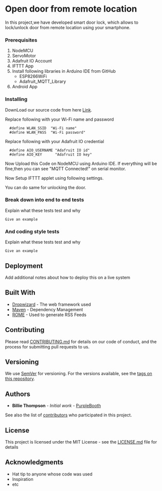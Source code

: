 # Open door from remote location

In this project,we have developed smart door lock, which allows to lock/unlock door from remote location using your smartphone.

### Prerequisites

1. NodeMCU
2. ServoMotor
3. Adafruit IO Account
4. IFTTT App
5. Install following libraries in Arduino IDE from GitHub
   * ESP8266WiFi
   * Adafruit_MQTT_Library  
6. Android App


### Installing

DownLoad our source code from here [Link]().

Replace following with your Wi-Fi name and password
```
  #define WLAN_SSID  "Wi-Fi name"
  #define WLAN_PASS  "Wi-Fi password"
```

Replace following with your Adafruit IO credential
```
  #define AIO_USERNAME "Adafruit IO id"
  #define AIO_KEY      "Adafruit IO key"
```
Now Upload this Code on NodeMCU using Arduino IDE. If everything will be fine,then you can see "MQTT Connected!" on serial monitor.

Now Setup IFTTT applet using following settings.

You can do same for unlocking the door.


### Break down into end to end tests

Explain what these tests test and why

```
Give an example
```

### And coding style tests

Explain what these tests test and why

```
Give an example
```

## Deployment

Add additional notes about how to deploy this on a live system

## Built With

* [Dropwizard](http://www.dropwizard.io/1.0.2/docs/) - The web framework used
* [Maven](https://maven.apache.org/) - Dependency Management
* [ROME](https://rometools.github.io/rome/) - Used to generate RSS Feeds

## Contributing

Please read [CONTRIBUTING.md](https://gist.github.com/PurpleBooth/b24679402957c63ec426) for details on our code of conduct, and the process for submitting pull requests to us.

## Versioning

We use [SemVer](http://semver.org/) for versioning. For the versions available, see the [tags on this repository](https://github.com/your/project/tags). 

## Authors

* **Billie Thompson** - *Initial work* - [PurpleBooth](https://github.com/PurpleBooth)

See also the list of [contributors](https://github.com/your/project/contributors) who participated in this project.

## License

This project is licensed under the MIT License - see the [LICENSE.md](LICENSE.md) file for details

## Acknowledgments

* Hat tip to anyone whose code was used
* Inspiration
* etc
